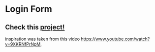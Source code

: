 # Login Form
## Check this [project!](https://login-form-kaecqr.netlify.app/) 
inspiration was taken from this video https://www.youtube.com/watch?v=9XKRNfPrNpM, 
